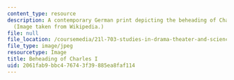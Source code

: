 ```yaml
---
content_type: resource
description: A contemporary German print depicting the beheading of Charles I in 1649.
  (Image taken from Wikipedia.)
file: null
file_location: /coursemedia/21l-703-studies-in-drama-theater-and-science-in-a-time-of-war-spring-2005/2061fab9bbc476743f39885ea8faf114_21l-703s05.jpg
file_type: image/jpeg
resourcetype: Image
title: Beheading of Charles I
uid: 2061fab9-bbc4-7674-3f39-885ea8faf114
---
```

